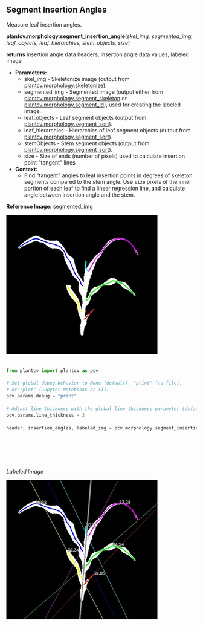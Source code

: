 ## Segment Insertion Angles  

Measure leaf insertion angles. 

**plantcv.morphology.segment_insertion_angle**(*skel_img, segmented_img, leaf_objects, leaf_hierarchies, stem_objects, size*)

**returns** insertion angle data headers, insertion angle data values, labeled image 

- **Parameters:**
    - skel_img - Skeletonize image (output from [plantcv.morphology.skeletonize](skeletonize.md)). 
    - segmented_img - Segmented image (output either from [plantcv.morphology.segment_skeleton](segment_skeleton.md)
    or [plantcv.morphology.segment_id](segment_id.md)), used for creating the labeled image. 
    - leaf_objects - Leaf segment objects (output from [plantcv.morphology.segment_sort](segment_sort.md)).
    - leaf_hierarchies - Hierarchies of leaf segment objects (output from [plantcv.morphology.segment_sort](segment_sort.md)).
    - stemObjects - Stem segment objects (output from [plantcv.morphology.segment_sort](segment_sort.md)).
    - size - Size of ends (number of pixels) used to calculate insertion point "tangent" lines
- **Context:**
    - Find "tangent" angles to leaf insertion points in degrees of skeleton segments compared to the stem angle. 
      Use `size` pixels of the inner portion of each leaf to find a linear regression line, and calculate angle between insertion
      angle and the stem.       

**Reference Image:** segmented_img 

![Screenshot](img/documentation_images/segment_tangent_angle/segmented_img_mask.jpg)


```python

from plantcv import plantcv as pcv

# Set global debug behavior to None (default), "print" (to file), 
# or "plot" (Jupyter Notebooks or X11)
pcv.params.debug = "print"

# Adjust line thickness with the global line thickness parameter (default = 5)
pcv.params.line_thickness = 3 

header, insertion_angles, labeled_img = pcv.morphology.segment_insertion_angle(skel_img=skeleton,
                                                                               segmented_img=leaves_segment, 
                                                                               leaf_objects=leaf_obj,
                                                                               leaf_hierarchies=leaf_hier, 
                                                                               stem_objects=stem_objs,
                                                                               size=20)

```

*Labeled Image*

![Screenshot](img/documentation_images/segment_insertion_angle/insertion_angle_img.jpg)
